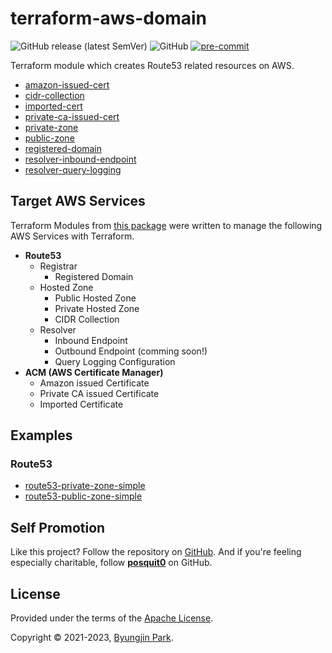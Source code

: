 # terraform-aws-domain

![GitHub release (latest SemVer)](https://img.shields.io/github/v/release/tedilabs/terraform-aws-domain?color=blue&sort=semver&style=flat-square)
![GitHub](https://img.shields.io/github/license/tedilabs/terraform-aws-domain?color=blue&style=flat-square)
[![pre-commit](https://img.shields.io/badge/pre--commit-enabled-brightgreen?logo=pre-commit&logoColor=white&style=flat-square)](https://github.com/pre-commit/pre-commit)

Terraform module which creates Route53 related resources on AWS.

- [amazon-issued-cert](./modules/amazon-issued-cert)
- [cidr-collection](./modules/cidr-collection/)
- [imported-cert](./modules/imported-cert)
- [private-ca-issued-cert](./modules/private-ca-issued-cert)
- [private-zone](./modules/private-zone)
- [public-zone](./modules/public-zone)
- [registered-domain](./modules/registered-domain)
- [resolver-inbound-endpoint](./modules/resolver-inbound-endpoint)
- [resolver-query-logging](./modules/resolver-query-logging)


## Target AWS Services

Terraform Modules from [this package](https://github.com/tedilabs/terraform-aws-domain) were written to manage the following AWS Services with Terraform.

- **Route53**
  - Registrar
    - Registered Domain
  - Hosted Zone
    - Public Hosted Zone
    - Private Hosted Zone
    - CIDR Collection
  - Resolver
    - Inbound Endpoint
    - Outbound Endpoint (comming soon!)
    - Query Logging Configuration
- **ACM (AWS Certificate Manager)**
  - Amazon issued Certificate
  - Private CA issued Certificate
  - Imported Certificate


## Examples

### Route53

- [route53-private-zone-simple](./examples/route53-private-zone-simple/)
- [route53-public-zone-simple](./examples/route53-public-zone-simple/)


## Self Promotion

Like this project? Follow the repository on [GitHub](https://github.com/tedilabs/terraform-aws-domain). And if you're feeling especially charitable, follow **[posquit0](https://github.com/posquit0)** on GitHub.


## License

Provided under the terms of the [Apache License](LICENSE).

Copyright © 2021-2023, [Byungjin Park](https://www.posquit0.com).
